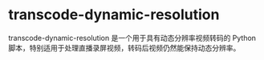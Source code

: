# transcode-dynamic-resolution
transcode-dynamic-resolution 是一个用于具有动态分辨率视频转码的 Python 脚本，特别适用于处理直播录屏视频，转码后视频仍然能保持动态分辨率。
